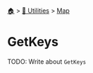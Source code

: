 <!--startTocHeader-->
[🏠](../../README.md) > [🔧 Utilities](../README.md) > [Map](README.md)
# GetKeys
<!--endTocHeader-->
TODO: Write about `GetKeys`
<!--startTocSubtopic-->

<!--endTocSubtopic-->